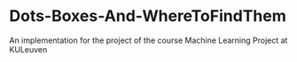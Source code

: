 # Dots-Boxes-And-WhereToFindThem
An implementation for the project of the course Machine Learning Project at KULeuven
